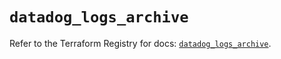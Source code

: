 # `datadog_logs_archive`

Refer to the Terraform Registry for docs: [`datadog_logs_archive`](https://registry.terraform.io/providers/datadog/datadog/3.41.0/docs/resources/logs_archive).
